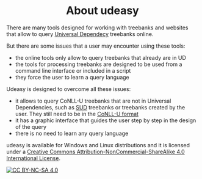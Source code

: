 <div align="center">

# About udeasy

</div>

There are many tools designed for working with treebanks and websites
that allow to query [Universal Dependecy](https://universaldependencies.org/) treebanks online.

But there are some issues that a user may encounter using these tools:
* the online tools only allow to query treebanks that already are in UD
* the tools for processing treebanks are designed to be used from a
command line interface or included in a script
* they force the user to learn a query language

Udeasy is designed to overcome all these issues:
* it allows to query CoNLL-U treebanks that are not in Universal
Dependencies, such as [SUD](https://surfacesyntacticud.github.io/) treebanks or treebanks created by the
user. They still need to be in the [CoNLL-U format](https://universaldependencies.org/format.html)
* it has a graphic interface that guides the user step by step in the
design of the query
* there is no need to learn any query language

udeasy is available for Windows and Linux distributions and it is licensed under a 
[Creative Commons Attribution-NonCommercial-ShareAlike 4.0 International License][cc-by-nc-sa].

[![CC BY-NC-SA 4.0][cc-by-nc-sa-image]][cc-by-nc-sa]

[cc-by-nc-sa]: http://creativecommons.org/licenses/by-nc-sa/4.0/
[cc-by-nc-sa-image]: https://licensebuttons.net/l/by-nc-sa/4.0/88x31.png
